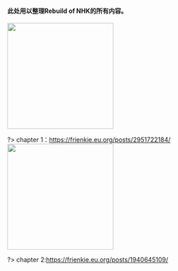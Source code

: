 #### 此处用以整理Rebuild of NHK的所有内容。

<img src="https://pocket0.oss-cn-hangzhou.aliyuncs.com/frienkie_picture-master/baaca0eb0e33dc4f9d45910b8c86623f0144cea0fe0c2093c546d17d535752eb.jpg" width="240">

?> chapter 1：https://frienkie.eu.org/posts/2951722184/
<img src="https://pocket0.oss-cn-hangzhou.aliyuncs.com/frienkie_picture-master/NHK2.png" width="240">

?> chapter 2:https://frienkie.eu.org/posts/1940645109/